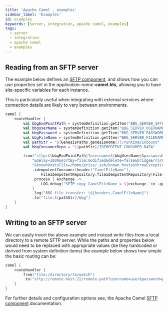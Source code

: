 ```yaml
---
title: 'Apache Camel - examples'
sidebar_label: 'Examples'
id: examples
keywords: [server, integration, apache camel, examples]
tags:
  - server
  - integration
  - apache camel
  - examples
---
```


## Reading from an SFTP server

The example below defines an [SFTP component](https://camel.apache.org/components/3.16.x/sftp-component.html), and shows how you can use properties set in the _application-name_**-camel.kts**, allowing you to have site-specific variables for each instance.

This is particularly useful when integrating with external services where connection details are likely to vary between environments.

```kotlin
camel {
    routeHandler {
        val bbgEndPointPath = systemDefinition.getItem("BBG_SERVER_SFTP")
        val bbgUserName = systemDefinition.getItem("BBG_SERVER_USERNAME")
        val bbgPassword = systemDefinition.getItem("BBG_SERVER_PASSWORD")
        val bbgFileName = systemDefinition.getItem("BBG_SERVER_FILENAME")
        val pathStr = "${GenesisPaths.genesisHome()}/runtime/inbound"
        val bbgConsumerRepo = "${pathStr}/IDEMPOTENT_CONSUMER.DATA"

        from("sftp:${bbgEndPointPath}?username=${bbgUserName}&password=${bbgPassword}&include=$${bbgFileName}" +
            "&delay=1000&sortBy=file:modified&delete=false&bridgeErrorHandler=true" +
            "&knownHostsFile=/home/priss/.ssh/known_hosts&throwExceptionOnConnectFailed=true&stepwise=false")
            .idempotentConsumer(header("CamelFileName"),
                FileIdempotentRepository.fileIdempotentRepository(File(bbgConsumerRepo), 300000, 15000000))
            .process { exchange ->
                LOG.debug("SFTP copy CamelFileName = ${exchange.`in`.getHeader("CamelFileNameOnly").toString()}")
            }
            .log("BBG file transfer: \${headers.CamelFileName}")
            .to("file:${pathStr}/bbg")
    }
}
```

## Writing to an SFTP server

We can easily invert the above example and instead write files from a local directory to a remote SFTP server.
While the paths and properties below would need to be replaced with appropriate values (be they hardcoded or derived from system definition items) the example below shows how simple the basic routing can be:

```kotlin
camel {
    routeHandler {
        from("file:/directory/to/watch")
        .to("sftp://remote-host:22/remote-path?username=user&password=pass")
    }
}
```

For further details and configuration options see, the Apache Camel [SFTP component](https://camel.apache.org/components/3.16.x/sftp-component.html) documentation.
